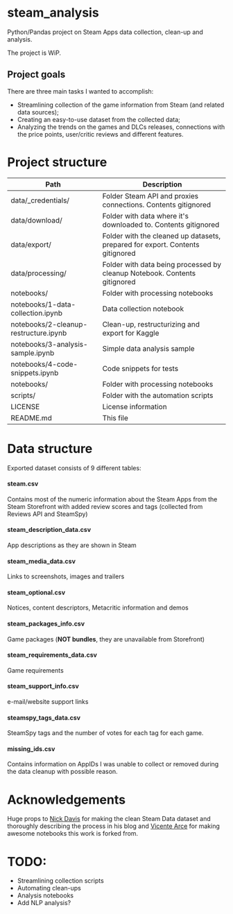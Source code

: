 # steam_analysis

Python/Pandas project on Steam Apps data collection, clean-up and analysis.

The project is WiP.

##  Project goals

There are three main tasks I wanted to accomplish:

 * Streamlining collection of the game information from Steam (and related data sources);
 * Creating an easy-to-use dataset from the collected data;
 * Analyzing the trends on the games and DLCs releases, connections with the price points, user/critic reviews and different features.



# Project structure

| Path                                  | Description                                                                   |
| ------------------------------------- | ----------------------------------------------------------------------------- |
| data/_credentials/                    | Folder Steam API and proxies connections. Contents gitignored                 |
| data/download/                        | Folder with data where it's downloaded to. Contents gitignored                |
| data/export/                          | Folder with the cleaned up datasets, prepared for export. Contents gitignored |
| data/processing/                      | Folder with data being processed by cleanup Notebook. Contents gitignored     |
| notebooks/                            | Folder with processing notebooks                                              |
| notebooks/1-data-collection.ipynb     | Data collection notebook                                                      |
| notebooks/2-cleanup-restructure.ipynb | Clean-up, restructurizing and export for Kaggle                               |
| notebooks/3-analysis-sample.ipynb     | Simple data analysis sample                                                   |
| notebooks/4-code-snippets.ipynb       | Code snippets for tests                                                       |
| notebooks/                            | Folder with processing notebooks                                              |
| scripts/                              | Folder with the automation scripts                                            |
| LICENSE                               | License information                                                           |
| README.md                             | This file                                                                     |

# Data structure

Exported dataset consists of 9 different tables:

#### steam.csv 
Contains most of the numeric information about the Steam Apps from the Steam Storefront with added review scores and tags (collected from Reviews API and SteamSpy)

#### steam\_description\_data.csv
App descriptions as they are shown in Steam

#### steam\_media\_data.csv
Links to screenshots, images and trailers

#### steam\_optional.csv
Notices, content descriptors, Metacritic information and demos

#### steam\_packages\_info.csv
Game packages (**NOT bundles**, they are unavailable from Storefront)

#### steam\_requirements\_data.csv
Game requirements

#### steam\_support\_info.csv
e-mail/website support links

#### steamspy\_tags\_data.csv
SteamSpy tags and the number of votes for each tag for each game. 

#### missing\_ids.csv
Contains information on AppIDs I was unable to collect or removed during the data cleanup with possible reason.

# Acknowledgements
Huge props to [Nick Davis](https://nik-davis.github.io) for making the clean Steam Data dataset and thoroughly describing the process in his blog and [Vicente Arce](https://twitter.com/Duerkos) for making awesome notebooks this work is forked from.

# TODO:
-   Streamlining collection scripts
-   Automating clean-ups
-   Analysis notebooks
-   Add NLP analysis? 